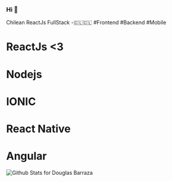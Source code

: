 ### Hi 👋

Chilean ReactJs FullStack -🇨🇱🇨🇱 #Frontend #Backend #Mobile


# ReactJs <3
# Nodejs 
# IONIC 
# React Native
# Angular

![Github Stats for Douglas Barraza](https://github-readme-stats.vercel.app/api?username=cutshadows&show_icons=true&hide_border=true&title_color=4ea3ce&icon_color=4ea3ce&bg_color=c5c5c5)


